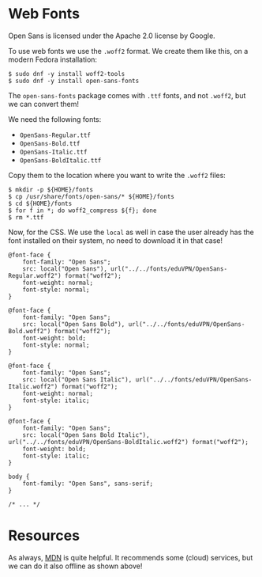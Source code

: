 # Web Fonts

Open Sans is licensed under the Apache 2.0 license by Google.

To use web fonts we use the `.woff2` format. We create them like this, on a 
modern Fedora installation:

    $ sudo dnf -y install woff2-tools
    $ sudo dnf -y install open-sans-fonts

The `open-sans-fonts` package comes with `.ttf` fonts, and not `.woff2`, but we 
can convert them! 

We need the following fonts:

* `OpenSans-Regular.ttf`
* `OpenSans-Bold.ttf`
* `OpenSans-Italic.ttf`
* `OpenSans-BoldItalic.ttf`

Copy them to the location where you want to write the `.woff2` files:

    $ mkdir -p ${HOME}/fonts
    $ cp /usr/share/fonts/open-sans/* ${HOME}/fonts
    $ cd ${HOME}/fonts
    $ for f in *; do woff2_compress ${f}; done
    $ rm *.ttf

Now, for the CSS. We use the `local` as well in case the user already has the
font installed on their system, no need to download it in that case!

    @font-face {
        font-family: "Open Sans";
        src: local("Open Sans"), url("../../fonts/eduVPN/OpenSans-Regular.woff2") format("woff2");
        font-weight: normal;
        font-style: normal;
    }

    @font-face {
        font-family: "Open Sans";
        src: local("Open Sans Bold"), url("../../fonts/eduVPN/OpenSans-Bold.woff2") format("woff2");
        font-weight: bold;
        font-style: normal;
    }

    @font-face {
        font-family: "Open Sans";
        src: local("Open Sans Italic"), url("../../fonts/eduVPN/OpenSans-Italic.woff2") format("woff2");
        font-weight: normal;
        font-style: italic;
    }

    @font-face {
        font-family: "Open Sans";
        src: local("Open Sans Bold Italic"), url("../../fonts/eduVPN/OpenSans-BoldItalic.woff2") format("woff2");
        font-weight: bold;
        font-style: italic;
    }

    body {
        font-family: "Open Sans", sans-serif;
    }

    /* ... */

# Resources

As always, 
[MDN](https://developer.mozilla.org/en-US/docs/Learn/CSS/Styling_text/Web_fonts) 
is quite helpful. It recommends some (cloud) services, but we can do it also 
offline as shown above!

